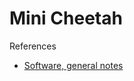# Mini Cheetah

References

* [Software, general notes](https://blog.csdn.net/Kalenee/article/details/126440918)
